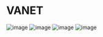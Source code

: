 # VANET
![image](https://github.com/HraghiArij/VANET/assets/103947168/a9ab75d3-bc8c-4b46-aa1a-3cfc821a8f99)
![image](https://github.com/HraghiArij/VANET/assets/103947168/9e45eba6-a660-442b-9f15-cdd1b9a3cf44)
![image](https://github.com/HraghiArij/VANET/assets/103947168/a809243d-6e88-451d-921d-5a2a2cb93f11)
![image](https://github.com/HraghiArij/VANET/assets/103947168/320d0f68-d993-4a05-9d18-4fe17b1ef84d)
